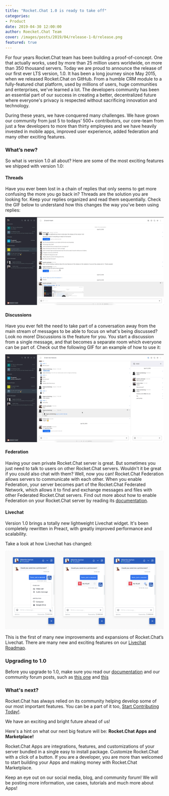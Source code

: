 ```yaml
---
title: "Rocket.Chat 1.0 is ready to take off"
categories:
- Product
date: 2019-04-30 12:00:00
author: Roecket.Chat Team
cover: /images/posts/2019/04/release-1-0/release.png
featured: true
---
```


For four years Rocket.Chat team has been building a proof-of-concept. One that actually works, used by more than 25 million users worldwide, on more than 350 thousand servers. Today we are proud to announce the release of our first ever LTS version, 1.0. It has been a long journey since May 2015, when we released Rocket.Chat on GitHub. From a humble CRM module to a fully-featured chat platform, used by millions of users, huge communities and enterprises, we've learned a lot. The developers community has been an essential part of our success in creating a better, decentralized future where everyone's privacy is respected without sacrificing innovation and technology.

During these years, we have conquered many challenges. We have grown our community from just 5 to todays’ 500+ contributors, our core-team from just a few developers to more than thirty employees and we have heavily invested in mobile apps, improved user experience, added federation and many other exciting features.


### What’s new?

So what is version 1.0 all about? Here are some of the most exciting features we shipped with version 1.0:

#### Threads

Have you ever been lost in a chain of replies that only seems to get more confusing the more you go back in? Threads are the solution you are looking for. Keep your replies organized and read them sequentially. Check the GIF below to understand how this changes the way you've been using replies:

<img src="/images/posts/2019/04/release-1-0/threads.gif">

#### Discussions

Have you ever felt the need to take part of a conversation away from the main stream of messages to be able to focus on what's being discussed? Look no more! Discussions is the feature for you. You start a discussion from a single message, and that becomes a separate room which everyone can be part of. Check out the following GIF for an example of how to use it:

<img src="/images/posts/2019/04/release-1-0/discussions.gif">


#### Federation

Having your own private Rocket.Chat server is great.  But sometimes you just need to talk to users on other Rocket.Chat servers.  Wouldn't it be great if you could also chat with them? Well, now you can! Rocket.Chat Federation allows servers to communicate with each other. When you enable Federation, your server becomes part of the Rocket.Chat Federated Network, which allows it to find and exchange messages and files with other Federated Rocket.Chat servers. Find out more about how to enable Federation on your Rocket.Chat server by reading its [documentation](https://rocket.chat/docs/administrator-guides/federation).

#### Livechat

Version 1.0 brings a totally new lightweight Livechat widget. It's been completely rewritten in Preact, with greatly improved performance and scalability.

Take a look at how Livechat has changed:

<img src="/images/posts/2019/04/release-1-0/livechat.png">

This is the first of many new improvements and expansions of Rocket.Chat’s Livechat. There are many new and exciting features on our [Livechat Roadmap](https://github.com/orgs/RocketChat/projects/20).

### Upgrading to 1.0

Before you upgrade to 1.0, make sure you read our [documentation](https://rocket.chat/docs/installation/updating/to-1-0/) and our community forum posts, such as [this one](https://forums.rocket.chat/t/warning-upgrading-to-v1-0-0-be-very-careful) and [this](https://forums.rocket.chat/t/update-rocket-chat)

### What's next?

Rocket.Chat has always relied on its community helping develop some of our most important features. You can be a part of it too, [Start Contributing Today!](https://rocket.chat/docs/contributing/documentation/contribution-guidelines/).

We have an exciting and bright future ahead of us!

Here's a hint on what our next big feature will be: **Rocket.Chat Apps and Marketplace!**

Rocket.Chat Apps are integrations, features, and customizations of your server bundled in a single easy to install package. Customize Rocket.Chat with a click of a button. If you are a developer, you are more than welcomed to start building your Apps and making money with Rocket.Chat Marketplace.

Keep an eye out on our social media, blog, and community forum! We will be posting more information, use cases, tutorials and much more about Apps!

